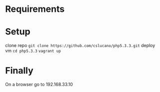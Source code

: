 Requirements
===========

Setup
=====
clone repo
```git clone https://github.com/cslucano/php5.3.3.git```
deploy vm
```cd php5.3.3```
```vagrant up```

Finally
=======
On a browser go to 192.168.33.10


